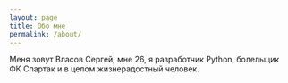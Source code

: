 ```yaml
---
layout: page
title: Обо мне
permalink: /about/
---
```

Меня зовут Власов Сергей, мне 26, я разработчик Python, болельщик ФК Спартак и в целом жизнерадостный человек.


[jekyll-organization]: https://github.com/jekyll
